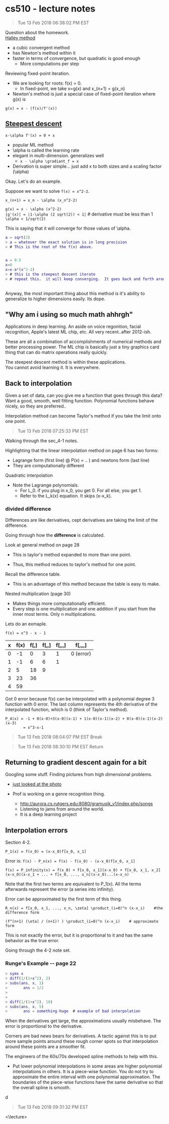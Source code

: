 # cs510 - lecture notes
>Tue 13 Feb 2018 06:38:02 PM EST
 

Question about the homework.  
[Halley method](https://en.wikipedia.org/wiki/Halley%27s_method)
+ a cubic convergent method  
+ has Newton's method within it   
+ faster in terms of convergence, but quadratic is good enough
    * More computations per step  


Reviewing fixed-point iteration.
+ We are looking for roots: f(x) = 0.
    * In fixed-point, we take x=g(x) and x_(n+1) = g(x_n)
+ Newton's method is just a special case of fixed-point iteration where g(x) is 
```
g(x) = x - (f(x)/f'(x)) 
```


## [Steepest descent](http://mathworld.wolfram.com/MethodofSteepestDescent.html)
```
x-\alpha f'(x) = 0 + x
```
+ popular ML method
+ \alpha is called the learning rate 
+ elegant in multi-dimension.  generalizes well 
    * `x - \alpha \gradiant_f = x`  
+ Derivation is super simple... just add x to both sizes and a scaling factor (\alpha)   
  
Okay.  Let's do an example.  

Suppose we want to solve `f(x) = x^2-2`.  

`x_(n+1) = x_n - \alpha (x_n^2-2)`
  
`g(x) = x - \alpha (x^2-2) `  
`|g'(x)| = |1-\alpha (2 sqrt(2)) < 1|`    # derivative must be less than 1  
`\alpha < 1/sqrt(2)`
  
This is saying that it will converge for those values of \alpha.  

```matlab
a = sqrt(2)
> a = whatever the exact solution is in long precision  
> # This is the root of the f(x) above.  


a = 0.5
x=0
x=x-a*(x^2-2)
> # this is the steepest descent iterate   
> # repeat this.  it will keep converging.  It goes back and forth around the true root val.  
        
```

Anyway, the most important thing about this method is it's ability to generalize to higher dimensions easily.  Its dope.       



## "Why am i using so much math ahhrgh"

Applications in deep learning.  An aside on voice regonition, facial recognition, Apple's latest ML chip, etc.  All very recent..after 2012-ish.  

These are all a combination of accomplishments of numerical methods and better processing power.   The ML chip is basically just a tiny graphics card thing that can do matrix operations really quickly.  

The steepest descent method is within these applications.  
You cannot avoid learning it.  It is everywhere.  



## Back to interpolation  

Given a set of data, can you give me a function that goes through this data?   
Want a good, smooth, well fitting function.  Polynomial functions behave nicely, so they are preferred..   
 
Interpolation method can become Taylor's method if you take the limit onto one point.  

>Tue 13 Feb 2018 07:25:33 PM EST

Walking through the sec_4-1 notes.   

Highlighting that the linear interpolation method on page 6 has two forms:
+ Lagrange form (first line) @ P(x) = .. ) and newtons form (last line)  
+ They are computationally different    

Quadratic interpolation  
+ Note the Lagrange polynomials.
    + For L_0.  if you plug in x_0, you get 0.  For all else, you get 1.   
    + Refer to the L_k(x) equation.  It skips (x-x_k).    


### divided difference 

Differences are like derivatives, cept derivatives are taking the limit of the difference.  

Going through how the **difference** is calculated.  

Look at general method on page 28  
* This is taylor's method expanded to more than one point.  
+ Thus, this method reduces to taylor's method for one point.  

Recall the difference table.  
+ This is an advantage of this method because the table is easy to make.  

Nested multiplication  (page 30)
+ Makes things more computationally efficient.  
+ Every step is one multiplication and one addition if you start from the inner most terms.  Only n multiplications.  



Lets do an exmaple.  


`f(x) = x^3 - x - 1`


| x | f(x) | f[,] | f[,,] | f[,,,] | f[,,,,]   |
|---|------|------|-------|--------|-----------|
| 0 | -1   | 0    | 3     | 1      | 0 (error) |
| 1 | -1   | 6    | 6     | 1      |           |
| 2 | 5    | 18   | 9     |        |           |
| 3 | 23   | 36   |       |        |           |
| 4 | 59   |      |       |        |           |



Got 0 error because f(x) can be interpolated with a polynomial degree 3 function with 0 error.  The last column represents the 4th derivative of the interpolated function, which is 0 (think of Taylor's method).    


```
P_4(x) = -1 + 0(x-0)+3(x-0)(x-1) + 1(x-0)(x-1)(x-2) + 0(x-0)(x-1)(x-2)(x-3)
        = x^3-x-1
```


>Tue 13 Feb 2018 08:04:07 PM EST
Break  



>Tue 13 Feb 2018 08:30:10 PM EST
Return 

## Returning to gradient descent again for a bit   
Googling some stuff.  Finding pictures from high dimensional problems.  
+ [just looked at the photo](http://blog.datumbox.com/tuning-the-learning-rate-in-gradient-descent/)


+ Prof is working on a genre recognition thing. 
    + http://aurora.cs.rutgers.edu:8080/gramusik_v1/index.php/songs
    + Listening to jams from around the world.  
    + It is a deep learning project 


## Interpolation errors 

Section 4-2.  



```
P_1(x) = f(x_0) = (x-x_0)f[x_0, x_1]  
```

Error is: `f(x) - P_n(x) = f(x) - f(x_0) - (x-x_0)f[x_0, x_1]`

  
`f(x) = P_infinity(x) = f(x_0) + f[x_0, x_1](x-x_0) + f[x_0, x_1, x_2](x-x_0)(x-x_1 + ... + f[x_0, ..., x_n](x-x_0)...(x-x_n)`  

Note that the first two terms are equivalent to P_1(x).   All the terms afterwards represent the error (a series into infinity).  


Error can be approximated by the first term of this thing.  
```
R_n(x) = f[x_0, x_1, ..., x_n, \zeta] \product_(i=0)^n (x-x_i)    #the difference form

(f^(n+1) (\eta) / (n+1)! ) \product_(i=0)^n (x-x_i)    # approximate form 
```

This is not exactly the error, but it is proportional to it and has the same behavior as the true error.   



Going through the 4-2 note set.  

### Runge's Example -- page 22

```MATLAB
> syms x
> diff(1/(1+x^2), 2)
> subs(ans, x, 1)
>       ans = 1/2
>       
> 
> diff(1/(1+x^2), 10)
> subs(ans, x, 5)
>       ans = something-huge  # example of bad interpolation 
```

When the derivatives get large, the approximations usually misbehave.  The error is proportional to the derivative.  

Corners are bad news bears for derivatives.  A tactic against this is to put more sample points around these rough corner spots so that interpolation around these points are a smoother fit.  

The engineers of the 60s/70s developed spline methods to help with this.  
+ Put lower polynomial interpolations in some areas are higher polynomial interpolations in others.  It is a piece-wise function.  You do not try to approximate the entire interval with one polynomial approximation.  The boundaries of the piece-wise functions have the same derivative so that the overall spline is smooth.  

d
>Tue 13 Feb 2018 09:31:32 PM EST

<\lecture>


